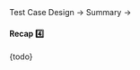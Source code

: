 <link rel="stylesheet" href="{{baseUrl}}/css/textbook.css">

<div class="website-content">

<div id="path">Test Case Design &rarr; Summary &rarr;</div>

<div id="title">

#### Recap :four:

</div>

<div id="body">

{todo}

</div>

<div id="extras">
<div>

</div>
